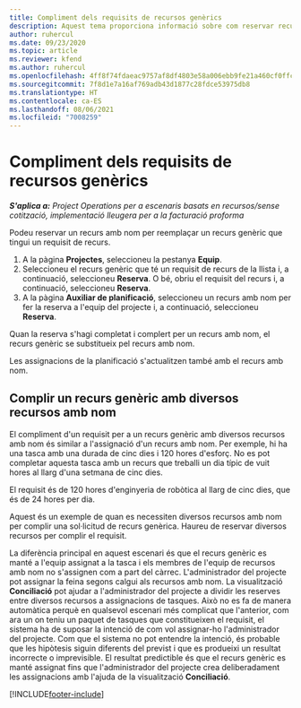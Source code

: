 ```yaml
---
title: Compliment dels requisits de recursos genèrics
description: Aquest tema proporciona informació sobre com reservar recursos amb nom per a un requisit de recurs genèric.
author: ruhercul
ms.date: 09/23/2020
ms.topic: article
ms.reviewer: kfend
ms.author: ruhercul
ms.openlocfilehash: 4ff8f74fdaeac9757af8df4803e58a006ebb9fe21a460cf0ffcb35f1a4d6308f
ms.sourcegitcommit: 7f8d1e7a16af769adb43d1877c28fdce53975db8
ms.translationtype: HT
ms.contentlocale: ca-ES
ms.lasthandoff: 08/06/2021
ms.locfileid: "7008259"
---
```

# <a name="generic-resource-requirement-fulfillment"></a>Compliment dels requisits de recursos genèrics

_**S'aplica a:** Project Operations per a escenaris basats en recursos/sense cotització, implementació lleugera per a la facturació proforma_

Podeu reservar un recurs amb nom per reemplaçar un recurs genèric que tingui un requisit de recurs.

1. A la pàgina **Projectes**, seleccioneu la pestanya **Equip**.
2. Seleccioneu el recurs genèric que té un requisit de recurs de la llista i, a continuació, seleccioneu **Reserva**. O bé, obriu el requisit del recurs i, a continuació, seleccioneu **Reserva**.
3. A la pàgina **Auxiliar de planificació**, seleccioneu un recurs amb nom per fer la reserva a l'equip del projecte i, a continuació, seleccioneu **Reserva**.

Quan la reserva s'hagi completat i complert per un recurs amb nom, el recurs genèric se substitueix pel recurs amb nom.

Les assignacions de la planificació s'actualitzen també amb el recurs amb nom.

## <a name="fulfill-a-generic-resource-with-multiple-named-resources"></a>Complir un recurs genèric amb diversos recursos amb nom
El compliment d'un requisit per a un recurs genèric amb diversos recursos amb nom és similar a l'assignació d'un recurs amb nom. Per exemple, hi ha una tasca amb una durada de cinc dies i 120 hores d'esforç. No es pot completar aquesta tasca amb un recurs que treballi un dia típic de vuit hores al llarg d'una setmana de cinc dies. 

El requisit és de 120 hores d'enginyeria de robòtica al llarg de cinc dies, que és de 24 hores per dia.

Aquest és un exemple de quan es necessiten diversos recursos amb nom per complir una sol·licitud de recurs genèrica. Haureu de reservar diversos recursos per complir el requisit.

La diferència principal en aquest escenari és que el recurs genèric es manté a l'equip assignat a la tasca i els membres de l'equip de recursos amb nom no s'assignen com a part del càrrec. L'administrador del projecte pot assignar la feina segons calgui als recursos amb nom. La visualització **Conciliació** pot ajudar a l'administrador del projecte a dividir les reserves entre diversos recursos a assignacions de tasques. Això no es fa de manera automàtica perquè en qualsevol escenari més complicat que l'anterior, com ara un on teniu un paquet de tasques que constitueixen el requisit, el sistema ha de suposar la intenció de com vol assignar-ho l'administrador del projecte. Com que el sistema no pot entendre la intenció, és probable que les hipòtesis siguin diferents del previst i que es produeixi un resultat incorrecte o imprevisible. El resultat predictible és que el recurs genèric es manté assignat fins que l'administrador del projecte crea deliberadament les assignacions amb l'ajuda de la visualització **Conciliació**.




[!INCLUDE[footer-include](../includes/footer-banner.md)]